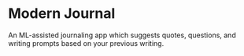 # Modern Journal

An ML-assisted journaling app which suggests quotes, questions, and writing prompts based on your previous writing.

